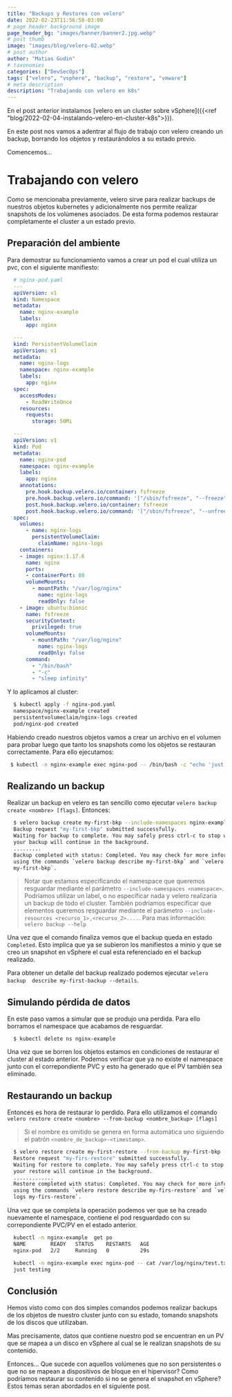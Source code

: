 ```yaml
---
title: "Backups y Restores con velero"
date: 2022-02-23T11:56:58-03:00
# page header background image
page_header_bg: "images/banner/banner2.jpg.webp"
# post thumb
image: "images/blog/velero-02.webp"
# post author
author: "Matias Gudin"
# taxonomies
categories: ["DevSecOps"]
tags: ["velero", "vsphere", "backup", "restore", "vmware"]
# meta description
description: "Trabajando con velero en k8s"
---
```


En el post anterior instalamos
[velero en un cluster sobre vSphere]({{<ref "blog/2022-02-04-instalando-velero-en-cluster-k8s">}}). 

En este post nos vamos a adentrar al flujo de trabajo con velero creando un
backup, borrando los objetos y restaurándolos a su estado previo.

Comencemos...

# Trabajando con velero

Como se mencionaba previamente, velero sirve para realizar backups de nuestros
objetos kubernetes y adicionalmente nos permite realizar snapshots de los 
volúmenes asociados. De esta forma podemos restaurar completamente el cluster a
un estado previo.

## Preparación del ambiente

Para demostrar su funcionamiento vamos a crear un pod el cual utiliza un pvc, 
con el siguiente manifiesto:

```yaml
  # nginx-pod.yaml
  ---
  apiVersion: v1
  kind: Namespace
  metadata:
    name: nginx-example
    labels:
      app: nginx

  ---
  kind: PersistentVolumeClaim
  apiVersion: v1
  metadata:
    name: nginx-logs
    namespace: nginx-example
    labels:
      app: nginx
  spec:
    accessModes:
      - ReadWriteOnce
    resources:
      requests:
        storage: 50Mi

  ---
  apiVersion: v1
  kind: Pod
  metadata:
    name: nginx-pod
    namespace: nginx-example
    labels:
      app: nginx
    annotations:
      pre.hook.backup.velero.io/container: fsfreeze
      pre.hook.backup.velero.io/command: '["/sbin/fsfreeze", "--freeze", "/var/log/nginx"]'
      post.hook.backup.velero.io/container: fsfreeze
      post.hook.backup.velero.io/command: '["/sbin/fsfreeze", "--unfreeze", "/var/log/nginx"]'
  spec:
    volumes:
      - name: nginx-logs
        persistentVolumeClaim:
          claimName: nginx-logs
    containers:
    - image: nginx:1.17.6
      name: nginx
      ports:
      - containerPort: 80
      volumeMounts:
        - mountPath: "/var/log/nginx"
          name: nginx-logs
          readOnly: false
    - image: ubuntu:bionic
      name: fsfreeze
      securityContext:
        privileged: true
      volumeMounts:
        - mountPath: "/var/log/nginx"
          name: nginx-logs
          readOnly: false
      command:
        - "/bin/bash"
        - "-c"
        - "sleep infinity"
```

Y lo aplicamos al cluster:

```sh
  $ kubectl apply -f nginx-pod.yaml
  namespace/nginx-example created
  persistentvolumeclaim/nginx-logs created
  pod/nginx-pod created 
```

Habiendo creado nuestros objetos vamos a crear un archivo en el volumen para
probar luego que tanto los snapshots como los objetos se restauran
correctamente. Para ello ejecutamos:

```sh
 $ kubectl -n nginx-example exec nginx-pod -- /bin/bash -c "echo 'just testing' > /var/log/nginx/test.txt"
```

## Realizando un backup

Realizar un backup en velero es tan sencillo como ejecutar `velero backup create
<nombre> [flags]`. Entonces:

```sh
  $ velero backup create my-first-bkp --include-namespaces nginx-example -w
  Backup request "my-first-bkp" submitted successfully.
  Waiting for backup to complete. You may safely press ctrl-c to stop waiting -
  your backup will continue in the background.
  .........
  Backup completed with status: Completed. You may check for more information
  using the commands `velero backup describe my-first-bkp` and `velero backup logs
  my-first-bkp`.
```
> Notar que estamos especificando el namespace que queremos resguardar mediante
> el parámetro `--include-namespaces <namespace>`.
> Podríamos utilizar un label, o no especificar nada y velero realizaria un 
> backup de todo el cluster.
> También podríamos especificar que elementos queremos resguardar mediante el 
> parámetro `--include-resources <recurso_1>,<recurso_2>....`.
> Para mas información: `velero backup --help`

Una vez que el comando finaliza vemos que el backup queda en estado `Completed`.
Esto implica que ya se subieron los manifiestos a minio y que se creo un
snapshot en vSphere el cual esta referenciado en el backup realizado.

Para obtener un detalle del backup realizado podemos ejecutar `velero backup 
describe my-first-backup --details`.

## Simulando pérdida de datos

En este paso vamos a simular que se produjo una perdida. Para ello borramos el
namespace que acabamos de resguardar.

```
  $ kubectl delete ns nginx-example
```

Una vez que se borren los objetos estamos en condiciones de restaurar el cluster
al estado anterior. Podemos verificar que ya no existe el namespace junto con el
correpondiente PVC y esto ha generado que el PV también sea eliminado.

## Restaurando un backup

Entonces es hora de restaurar lo perdido. Para ello utilizamos el comando
`velero restore create <nombre> --from-backup <nombre_backup> [flags]`
> Si el nombre es omitido se genera en forma automática uno siguiendo el patrón 
`<nombre_de_backup>-<timestamp>`.

```sh
  $ velero restore create my-first-restore --from-backup my-first-bkp -w
  Restore request "my-firs-restore" submitted successfully.
  Waiting for restore to complete. You may safely press ctrl-c to stop waiting -
  your restore will continue in the background.
  .............
  Restore completed with status: Completed. You may check for more information
  using the commands `velero restore describe my-firs-restore` and `velero restore
  logs my-firs-restore`.
```

Una vez que se completa la operación podemos ver que se ha creado nuevamente el
namespace, contiene el pod resguardado con su correpondiente PVC/PV en el estado
anterior.

```sh
  kubectl -n nginx-example  get po
  NAME        READY   STATUS    RESTARTS   AGE
  nginx-pod   2/2     Running   0          29s

  kubectl -n nginx-example exec nginx-pod -- cat /var/log/nginx/test.txt
  just testing
```

## Conclusión

Hemos visto como con dos simples comandos podemos realizar backups de los
objetos de nuestro cluster junto con su estado, tomando snapshots de los discos
que utilizaban.

Mas precisamente, datos que contiene nuestro pod se encuentran en un PV que se
mapea a un disco en vSphere al cual se le realizan snapshots de su contenido.

Entonces... Que sucede con aquellos volúmenes que no son persistentes o que no
se mapean a dispositivos de bloque en el hipervisor? Como podríamos restaurar
su contenido si no se genera el snapshot en vSphere? Estos temas seran abordados
en el siguiente post.

